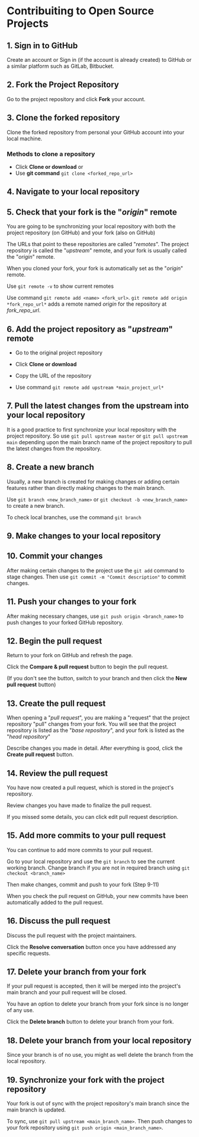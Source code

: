   # Contribuiting to Open Source Projects

## 1. Sign in to GitHub

Create an account or Sign in (if the account is already created) to GitHub or a similar platform such as GitLab, Bitbucket.

## 2. Fork the Project Repository

Go to the project repository and click **Fork**
your account.

## 3. Clone the forked repository

Clone the forked repository from personal your GitHub account into your local machine.

### Methods to clone a repository

- Click **Clone or download** or
- Use **git command** `git clone <forked_repo_url>`

## 4. Navigate to your local repository

## 5. Check that your fork is the "*origin*" remote

You are going to be synchronizing your local repository with both the project repository (on GitHub) and your fork (also on GitHub)

The URLs that point to these repositories are called "*remotes*". The project repository is called the "*upstream*" remote, and your fork is usually called the "*origin*" remote.

When you cloned your fork, your fork is automatically set as the "*origin*" remote.

Use `git remote -v` to show current remotes

Use command `git remote add <name> <fork_url>`.
`git remote add origin *fork_repo_url*` adds a remote named *origin* for the repository at *fork_repo_url*.

## 6. Add the project repository as "*upstream*" remote

- Go to the original project repository

- Click **Clone or download**

- Copy the URL of the repository

- Use command `git remote add upstream *main_project_url*`

## 7. Pull the latest changes from the upstream into your local repository

It is a good practice to first synchronize your local repository with the project repository. So use `git pull upstream master` or `git pull upstream main` depending upon the main branch name of the project repository to pull the latest changes from the repository.

## 8. Create a new branch

Usually, a new branch is created for making changes or adding certain features rather than directly making changes to the main branch.

Use `git branch <new_branch_name>` or `git checkout -b <new_branch_name>` to create a new branch.

To check local branches, use the command `git branch`

## 9. Make changes to your local repository

## 10. Commit your changes

After making certain changes to the project use the `git add` command to stage changes. Then use `git commit -m "Commit description"` to commit changes.

## 11. Push your changes to your fork

After making necessary changes, use `git push origin <branch_name>` to push changes to your forked GitHub repository.

## 12. Begin the pull request

Return to your fork on GitHub and refresh the page.

Click the **Compare & pull request** button to begin the pull request.

(If you don't see the button, switch to your branch and then click the **New pull request** button)

## 13. Create the pull request

When opening a "*pull request*", you are making a "request" that the project repository "pull" changes from your fork. You will see that the project repository is listed as the "*base repository*", and your fork is listed as the "*head repository*"

Describe changes you made in detail. After everything is good, click the **Create pull request** button.

## 14. Review the pull request

You have now created a pull request, which is stored in the project's repository.

Review changes you have made to finalize the pull request.

If you missed some details, you can click edit pull request description.

## 15. Add more commits to your pull request

You can continue to add more commits to your pull request.

Go to your local repository and use the `git branch` to see the current working branch. Change branch if you are not in required branch using `git checkout <branch_name>`

Then make changes, commit and push to your fork (Step 9-11)

When you check the pull request on GitHub, your new commits have been automatically added to the pull request.

## 16. Discuss the pull request

Discuss the pull request with the project maintainers.

Click the **Resolve conversation** button once you have addressed any specific requests.

## 17. Delete your branch from your fork

If your pull request is accepted, then it will be merged into the project's main branch and your pull request will be closed.

You have an option to delete your branch from your fork since is no longer of any use.

Click the **Delete branch** button to delete your branch from your fork.

## 18. Delete your branch from your local repository

Since your branch is of no use, you might as well delete the branch from the local repository.

## 19. Synchronize your fork with the project repository

Your fork is out of sync with the project repository's main branch since the main branch is updated.

To sync, use `git pull upstream <main_branch_name>`. Then push changes to your fork repository using `git push origin <main_branch_name>`.
